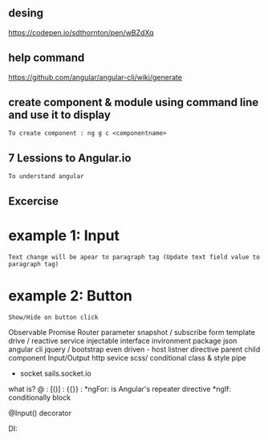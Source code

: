 ## desing
https://codepen.io/sdthornton/pen/wBZdXq

## help command
https://github.com/angular/angular-cli/wiki/generate

## create component & module using command line and use it to display
    To create component : ng g c <componentname>

## 7 Lessions to Angular.io
    To understand angular

## Excercise
# example 1: Input
    Text change will be apear to paragraph tag (Update text field value to paragraph tag)

# example 2: Button
    Show/Hide on button click


Observable
Promise
Router parameter
    snapshot / subscribe
form
    template drive / reactive
service injectable
interface
invironment
package json
angular cli
jquery / bootstrap
even driven - host listner directive
parent child component Input/Output
http sevice
scss/
conditional class & style
pipe
- socket sails.socket.io


what is?
@    :
[()] :
{{}} :
*ngFor: is Angular's repeater directive
*ngIf: conditionally block

@Input() decorator

DI: